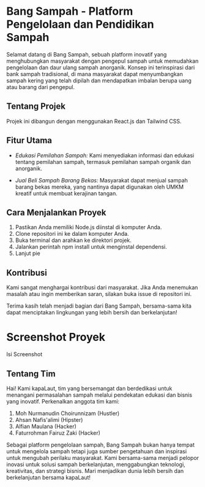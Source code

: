 # Bang Sampah - Platform Pengelolaan dan Pendidikan Sampah

Selamat datang di Bang Sampah, sebuah platform inovatif yang menghubungkan masyarakat dengan pengepul sampah untuk memudahkan pengelolaan dan daur ulang sampah anorganik. Konsep ini terinspirasi dari bank sampah tradisional, di mana masyarakat dapat menyumbangkan sampah kering yang telah dipilah dan mendapatkan imbalan berupa uang atau barang dari pengepul.

## Tentang Projek

Projek ini dibangun dengan menggunakan React.js dan Tailwind CSS.

## Fitur Utama
  
- *Edukasi Pemilahan Sampah:* Kami menyediakan informasi dan edukasi tentang pemilahan sampah, termasuk pemilahan sampah organik dan anorganik.

- *Jual Beli Sampah Barang Bekas:* Masyarakat dapat menjual sampah barang bekas mereka, yang nantinya dapat digunakan oleh UMKM kreatif untuk membuat kerajinan tangan.

## Cara Menjalankan Proyek

1. Pastikan Anda memiliki Node.js diinstal di komputer Anda.
2. Clone repositori ini ke dalam komputer Anda.
3. Buka terminal dan arahkan ke direktori projek.
4. Jalankan perintah npm install untuk menginstal dependensi.
5. Lanjut pie

## Kontribusi

Kami sangat menghargai kontribusi dari masyarakat. Jika Anda menemukan masalah atau ingin memberikan saran, silakan buka issue di repositori ini.

Terima kasih telah menjadi bagian dari Bang Sampah, bersama-sama kita dapat menciptakan lingkungan yang lebih bersih dan berkelanjutan!

# Screenshot Proyek

Isi Screenshot

## Tentang Tim

Hai! Kami kapaLaut, tim yang bersemangat dan berdedikasi untuk menangani permasalahan sampah melalui pendekatan edukasi dan bisnis yang inovatif. Perkenalkan anggota tim kami:
1. Moh Nurmanudin Choirunnizam (Hustler)
2. Ahsan Nafis'alimi (Hipster)
3. Alfian Maulana (Hacker)
4. Faturrohman Fairuz Zaki (Hacker)

Sebagai platform pengelolaan sampah, Bang Sampah bukan hanya tempat untuk mengelola sampah tetapi juga sumber pengetahuan dan inspirasi untuk mengubah perilaku masyarakat. Kami bersama-sama menjadi pelopor inovasi untuk solusi sampah berkelanjutan, menggabungkan teknologi, kreativitas, dan strategi bisnis. Mari menjadikan dunia lebih bersih dan berkelanjutan bersama kapaLaut!
